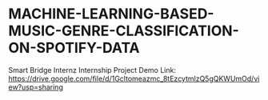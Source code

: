 # MACHINE-LEARNING-BASED-MUSIC-GENRE-CLASSIFICATION-ON-SPOTIFY-DATA
Smart Bridge Internz Internship Project
Demo Link: https://drive.google.com/file/d/1Gcltomeazmc_8tEzcytmlzQ5gQKWUmOd/view?usp=sharing
